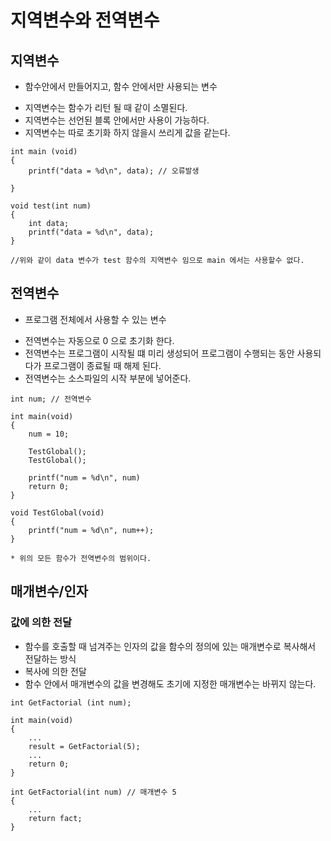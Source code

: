 
# 지역변수와 전역변수

## 지역변수

- 함수안에서 만들어지고, 함수 안에서만 사용되는 변수

* 지역변수는 함수가 리턴 될 때 같이 소멸된다.
* 지역변수는 선언된 블록 안에서만 사용이 가능하다.
* 지역변수는 따로 초기화 하지 않을시 쓰리게 값을 같는다.

```
int main (void)
{
	printf("data = %d\n", data); // 오류발생

}

void test(int num)
{
	int data;
	printf("data = %d\n", data);
}

//위와 같이 data 변수가 test 함수의 지역변수 임으로 main 에서는 사용할수 없다.
```
## 전역변수

- 프로그램 전체에서 사용할 수 있는 변수

* 전역변수는 자동으로 0 으로 초기화 한다.
* 전역변수는 프로그램이 시작될 떄 미리 생성되어 프로그램이 수행되는 동안 사용되다가 프로그램이 종료될 때 해제 된다.
* 전역변수는 소스파일의 시작 부분에 넣어준다.

```
int num; // 전역변수

int main(void)
{
	num = 10;

	TestGlobal();
	TestGlobal();

	printf("num = %d\n", num)
	return 0;
}

void TestGlobal(void)
{
	printf("num = %d\n", num++);
}

* 위의 모든 함수가 전역변수의 범위이다.
```

## 매개변수/인자

### 값에 의한 전달
- 함수를 호출할 때 넘겨주는 인자의 값을 함수의 정의에 있는 매개변수로 복사해서 전달하는 방식
- 복사에 의한 전달
- 함수 안에서 매개변수의 값을 변경해도 초기에 지정한 매개변수는 바뀌지 않는다.

```
int GetFactorial (int num);

int main(void)
{
	...
	result = GetFactorial(5);
	...
	return 0;
}

int GetFactorial(int num) // 매개변수 5
{
	...
	return fact;
}
```

